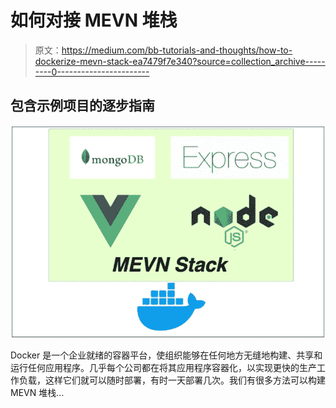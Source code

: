# 如何对接 MEVN 堆栈

> 原文：<https://medium.com/bb-tutorials-and-thoughts/how-to-dockerize-mevn-stack-ea7479f7e340?source=collection_archive---------0----------------------->

## 包含示例项目的逐步指南

![](img/61b74fa3fa695267b77b3c675456b0c5.png)

Docker 是一个企业就绪的容器平台，使组织能够在任何地方无缝地构建、共享和运行任何应用程序。几乎每个公司都在将其应用程序容器化，以实现更快的生产工作负载，这样它们就可以随时部署，有时一天部署几次。我们有很多方法可以构建 MEVN 堆栈…